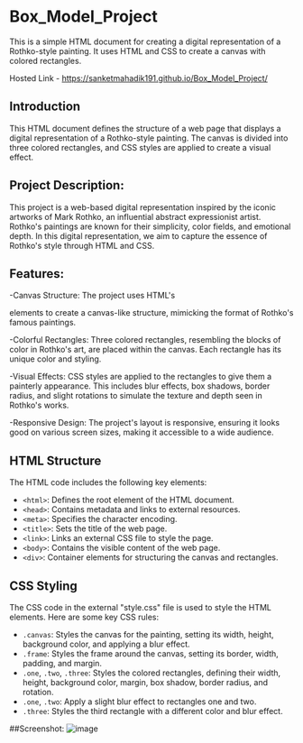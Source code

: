 # Box_Model_Project


This is a simple HTML document for creating a digital representation of a Rothko-style painting. It uses HTML and CSS to create a canvas with colored rectangles.

Hosted Link - https://sanketmahadik191.github.io/Box_Model_Project/


## Introduction

This HTML document defines the structure of a web page that displays a digital representation of a Rothko-style painting. 
The canvas is divided into three colored rectangles, and CSS styles are applied to create a visual effect.

## Project Description:

This project is a web-based digital representation inspired by the iconic artworks of Mark Rothko, an influential abstract expressionist artist.
Rothko's paintings are known for their simplicity, color fields, and emotional depth. In this digital representation, we aim to capture the essence of Rothko's style through HTML and CSS.

## Features:

-Canvas Structure: The project uses HTML's <div> elements to create a canvas-like structure, mimicking the format of Rothko's famous paintings.

-Colorful Rectangles: Three colored rectangles, resembling the blocks of color in Rothko's art, are placed within the canvas. Each rectangle has its unique color and styling.

-Visual Effects: CSS styles are applied to the rectangles to give them a painterly appearance. This includes blur effects, box shadows, border radius, and slight rotations to simulate the texture and depth seen in Rothko's works.

-Responsive Design: The project's layout is responsive, ensuring it looks good on various screen sizes, making it accessible to a wide audience.

## HTML Structure

The HTML code includes the following key elements:

- `<html>`: Defines the root element of the HTML document.
- `<head>`: Contains metadata and links to external resources.
- `<meta>`: Specifies the character encoding.
- `<title>`: Sets the title of the web page.
- `<link>`: Links an external CSS file to style the page.
- `<body>`: Contains the visible content of the web page.
- `<div>`: Container elements for structuring the canvas and rectangles.

## CSS Styling

The CSS code in the external "style.css" file is used to style the HTML elements. Here are some key CSS rules:

- `.canvas`: Styles the canvas for the painting, setting its width, height, background color, and applying a blur effect.
- `.frame`: Styles the frame around the canvas, setting its border, width, padding, and margin.
- `.one`, `.two`, `.three`: Styles the colored rectangles, defining their width, height, background color, margin, box shadow, border radius, and rotation.
- `.one`, `.two`: Apply a slight blur effect to rectangles one and two.
- `.three`: Styles the third rectangle with a different color and blur effect.

##Screenshot:
![image](https://github.com/sanketmahadik191/Box_Model_Project/assets/125791466/8ff791e6-1c7e-4113-bf6b-9ae32f42a813)



